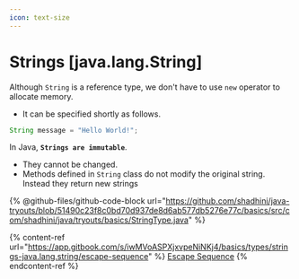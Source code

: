```yaml
---
icon: text-size
---
```


# Strings \[java.lang.String]

Although `String` is a reference type, we don't have to use `new` operator to allocate memory.&#x20;

* It can be specified shortly as follows.

```java
String message = "Hello World!";
```



In Java, **`Strings are immutable`**.

* They cannot be changed.
* Methods defined in `String` class do not modify the original string. Instead they return new strings

{% @github-files/github-code-block url="https://github.com/shadhini/java-tryouts/blob/51490c23f8c0bd70d937de8d6ab577db5276e77c/basics/src/com/shadhini/java/tryouts/basics/StringType.java" %}



{% content-ref url="https://app.gitbook.com/s/iwMVoASPXjxvpeNiNKj4/basics/types/strings-java.lang.string/escape-sequence" %}
[Escape Sequence](https://app.gitbook.com/s/iwMVoASPXjxvpeNiNKj4/basics/types/strings-java.lang.string/escape-sequence)
{% endcontent-ref %}



